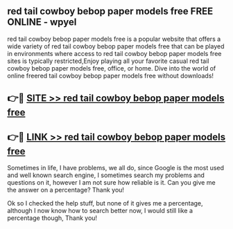 ## red tail cowboy bebop paper models free FREE ONLINE - wpyel

red tail cowboy bebop paper models free is a popular website that offers a wide variety of red tail cowboy bebop paper models free that can be played in environments where access to red tail cowboy bebop paper models free sites is typically restricted,Enjoy playing all your favorite casual red tail cowboy bebop paper models free, office, or home. Dive into the world of online freered tail cowboy bebop paper models free without downloads!

## 👉🔴 [SITE >> red tail cowboy bebop paper models free](http://news.freeplayer.one?title=red_tail_cowboy_bebop_paper_models_free&ref=FRRE)

## 👉🔴 [LINK >> red tail cowboy bebop paper models free](http://news.freeplayer.one?title=red_tail_cowboy_bebop_paper_models_free&ref=FREE)

Sometimes in life, I have problems, we all do, since Google is the most used and well known search engine, I sometimes search my problems and questions on it, however I am not sure how reliable is it. Can you give me the answer on a percentage? Thank you!

Ok so I checked the help stuff, but none of it gives me a percentage, although I now know how to search better now, I would still like a percentage though, Thank you!